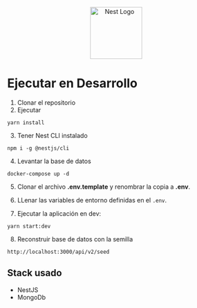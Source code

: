 <p align="center">
  <a href="http://nestjs.com/" target="blank"><img src="https://nestjs.com/img/logo-small.svg" width="120" alt="Nest Logo" /></a>
</p>

# Ejecutar en Desarrollo
1. Clonar el repositorio
2. Ejecutar
```
yarn install
```
3. Tener Nest CLI instalado
```
npm i -g @nestjs/cli
```

4. Levantar la base de datos
```
docker-compose up -d
```

5. Clonar el archivo __.env.template__ y renombrar la copia a __.env__. 

6. LLenar las variables de entorno definidas en el ```.env```.

7. Ejecutar la aplicación en dev:
```
yarn start:dev
```

8. Reconstruir base de datos con la semilla
```
http://localhost:3000/api/v2/seed
```

## Stack usado
* NestJS
* MongoDb

